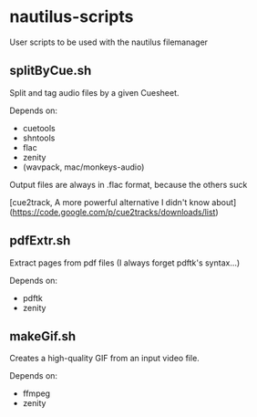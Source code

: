 nautilus-scripts
================

User scripts to be used with the nautilus filemanager

splitByCue.sh
----------------------
Split and tag audio files by a given Cuesheet.

Depends on:

* cuetools
* shntools
* flac
* zenity
* (wavpack, mac/monkeys-audio)

Output files are always in .flac format, because the others suck

[cue2track, A more powerful alternative I didn't know about] (https://code.google.com/p/cue2tracks/downloads/list)

pdfExtr.sh
----------------------
Extract pages from pdf files (I always forget pdftk's syntax...)

Depends on:
* pdftk
* zenity

makeGif.sh
----------------------
Creates a high-quality GIF from an input video file.

Depends on:
* ffmpeg
* zenity
